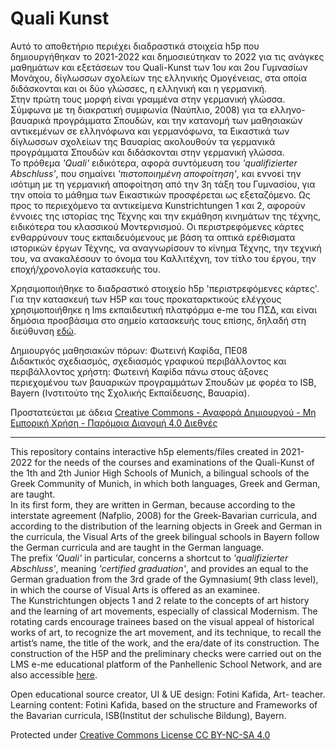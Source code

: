 # Quali Kunst  

Aυτό το αποθετήριο περιέχει διαδραστικά στοιχεία h5p που δημιουργήθηκαν το 2021-2022 και δημοσιεύτηκαν το 2022 για τις ανάγκες μαθημάτων και εξετάσεων του Quali-Kunst των 1oυ και 2oυ Γυμνασίων Μονάχου, δίγλωσσων σχολείων της ελληνικής Ομογένειας, στα οποία διδάσκονται και οι δύο γλώσσες, η ελληνική και η γερμανική.   
Στην πρώτη τους μορφή είναι γραμμένα στην γερμανική γλώσσα. Σύμφωνα με τη διακρατική συμφωνία (Ναύπλιο, 2008) για τα ελληνο-βαυαρικά προγράμματα Σπουδών, και την κατανομή των μαθησιακών αντικεμένων σε ελληνόφωνα και γερμανόφωνα, τα Εικαστικά των δίγλωσσων σχολείων της Βαυαρίας ακολουθούν τα γερμανικά προγράμματα Σπουδών και διδάσκονται στην γερμανική γλώσσα.  
To πρόθεμα *'Quali'* ειδικότερα, αφορά συντόμευση του *'qualifizierter Abschluss'*, που σημαίνει *'πιστοποιημένη αποφοίτηση'*, και εννοεί την ισότιμη με τη γερμανική αποφοίτηση από την 3η τάξη του Γυμνασίου, για την οποία το μάθημα των Εικαστικών προσφέρεται ως εξεταζόμενο. 
Ως προς το περιεχόμενο τα αντικείμενα Kunstrichtungen 1 και 2, αφορούν έννοιες της ιστορίας της Τέχνης και την εκμάθηση κινημάτων της τέχνης, ειδικότερα του κλασσικού Μοντερνισμού. Οι περιστρεφόμενες κάρτες ενθαρρύνουν τους εκπαιδευόμενους με βάση τα οπτικά ερέθισματα ιστορικών έργων Τέχνης, να αναγνωρίσουν το κίνημα Τέχνης, την τεχνική του, να ανακαλέσουν το όνομα του Καλλιτέχνη, τον τίτλο του έργου, την εποχή/χρονολογία κατασκευής του. 
 
Χρησιμοποιήθηκε το διαδραστικό στοιχείο h5p 'περιστρεφόμενες κάρτες'. Για την κατασκευή των Η5P και τους προκαταρκτικούς ελέγχους χρησιμοποιήθηκε η lms εκπαιδευτική πλατφόρμα e-me του ΠΣΔ, και είναι δημόσια προσβάσιμα στο σημείο κατασκευής τους επίσης, δηλαδή στη διεύθυνση [εδώ](https://blogs.e-me.edu.gr/hive-qualikunst/).  

Δημιουργός μαθησιακών πόρων: Φωτεινή Καφίδα, ΠΕ08  
Διδακτικός σχεδιασμός, σχεδιασμός γραφικού περιβάλλοντος και περιβάλλοντος χρήστη: Φωτεινή Καφίδα πάνω στους άξονες περιεχομένου των βαυαρικών προγραμμάτων Σπουδών με φορέα το ISB, Bayern (Ινστιτούτο της Σχολικής Εκπαίδευσης, Bαυαρία).

Προστατεύεται με άδεια [Creative Commons - Αναφορά Δημιουργού - Μη Εμπορική Χρήση - Παρόμοια Διανομή 4.0 Διεθνές](https://creativecommons.org/licenses/by-nc-sa/4.0/)  

------  
 
This repository contains interactive h5p elements/files created in 2021-2022 for the needs of the courses and examinations of the Quali-Kunst of the 1th and 2th Junior High Schools of Munich, a bilingual schools of the Greek Community of Munich, in which both languages, Greek and German, are taught.  
In its first form, they are written in German, because according to the interstate agreement (Nafplio, 2008) for the Greek-Bavarian curricula, and according to the distribution of the learning objects in Greek and German in the curricula, the Visual Arts of the greek bilingual schools in Bayern follow the German curricula and are taught in the German language.  
The prefix *'Quali'* in particular, concerns a shortcut to *'qualifizierter Abschluss'*, meaning *'certified graduation'*, and provides an equal to the German graduation from the 3rd grade of the Gymnasium( 9th class level), in which the course of Visual Arts is offered as an examinee.  
The Kunstrichtungen objects 1 and 2 relate to the concepts of art history and the learning of art movements, especially of classical Modernism. The rotating cards encourage trainees based on the visual appeal of historical works of art, to recognize the art movement, and its technique, to recall the artist’s name, the title of the work, and the era/date of its construction. 
The construction of the H5P and the preliminary checks were carried out on the LMS e-me educational platform of the Panhellenic School Network, and are also accessible [here](https://blogs.e-me.edu.gr/hive-qualikunst/). 

Open educational source creator, UI & UE design: Fotini Kafida, Art- teacher.  
Learning content: Fotini Kafida, based on the structure and Frameworks of the Bavarian curricula, ISB(Institut der schulische Bildung), Bayern.      

Protected under [Creative Commons License CC BY-NC-SA 4.0](https://creativecommons.org/licenses/by-nc-sa/4.0/) 
